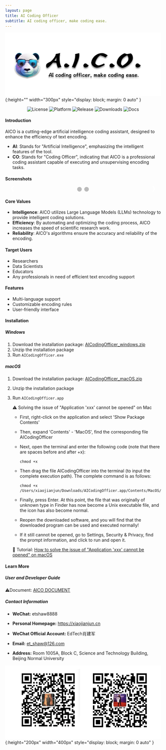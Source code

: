 ```yaml
---
layout: page
title: AI Coding Officer
subtitle: AI coding officer, make coding ease.
---
```


![AI Coding Officer screenshot](/assets/img/AICO-logo.png){:height="" width="300px" style="display: block; margin: 0 auto" }

<p align="center">
    <div align="center">
        <img src="https://img.shields.io/github/license/etShaw-zh/AICodingAssistant-Pro?color=2E75B6"  alt="License">
        <img src="https://img.shields.io/badge/platform-Windows%20%7C%20macOS%20%7C%20Linux-2E75B6"  alt="Platform">
        <img src="https://img.shields.io/github/v/release/etShaw-zh/AICodingAssistant-Pro?color=2E75B6"  alt="Release">
        <img src="https://img.shields.io/github/downloads/etShaw-zh/AICodingAssistant-Pro/total?color=2E75B6"  alt="Downloads">
        <img src='https://readthedocs.org/projects/aicodingassistant-pro/badge/?version=latest' alt='Docs' />
    </div>
</p>

#### Introduction
AICO is a cutting-edge artificial intelligence coding assistant, designed to enhance the efficiency of text encoding.
- **AI**: Stands for "Artificial Intelligence", emphasizing the intelligent features of the tool.
- **CO**: Stands for "Coding Officer", indicating that AICO is a professional coding assistant capable of executing and unsupervising encoding tasks.

#### Screenshots

<style>
    .slideshow-container {
        position: relative;
        max-width: 1000px;
        margin: auto;
    }
    .slides {
        display: none;
    }
    .prev, .next {
        cursor: pointer;
        position: absolute;
        top: 50%;
        width: auto;
        padding: 16px;
        margin-top: -22px;
        color: white;
        font-weight: bold;
        font-size: 18px;
        transition: 0.6s ease;
        border-radius: 0 3px 3px 0;
        user-select: none;
    }
    .next {
        right: 0;
        border-radius: 3px 0 0 3px;
    }
    .prev:hover, .next:hover {
        background-color: rgba(0,0,0,0.8);
    }
    .text {
        color: #f10404;
        font-weight: bold;
        font-size: 24px;
        padding: 8px 12px;
        position: absolute;
        bottom: 50px;
        width: 100%;
        text-align: center;
    }
    .dot {
        cursor: pointer;
        height: 15px;
        width: 15px;
        margin: 0 2px;
        background-color: #bbb;
        border-radius: 50%;
        display: inline-block;
        transition: background-color 0.6s ease;
    }
    .active, .dot:hover {
        background-color: #717171;
    }
</style>

<div class="slideshow-container">
    <div class="slides">
        <img src="/assets/img/screenshot_2.png" style="width:800px;height: 400px;">
        <div class="text">Automatic Encoding</div>
    </div>
    <div class="slides">
        <img src="/assets/img/screenshot.jpg" style="width:800px;height: 400px;">
        <div class="text">Manual Encoding</div>
    </div>
    <a class="prev" onclick="plusSlides(-1)">&#10094;</a>
    <a class="next" onclick="plusSlides(1)">&#10095;</a>
</div>
<div style="text-align:center">
    <span class="dot" onclick="currentSlide(1)"></span> 
    <span class="dot" onclick="currentSlide(2)"></span> 
</div>

<script>
    let slideIndex = 0;
    showSlides();

    function plusSlides(n) {
        showSlides(slideIndex += n);
    }

    function currentSlide(n) {
        showSlides(slideIndex = n);
    }

    function showSlides() {
        let i;
        let slides = document.getElementsByClassName("slides");
        let dots = document.getElementsByClassName("dot");
        for (i = 0; i < slides.length; i++) {
            slides[i].style.display = "none";  
        }
        slideIndex++;
        if (slideIndex > slides.length) {slideIndex = 1}    
        for (i = 0; i < dots.length; i++) {
            dots[i].className = dots[i].className.replace(" active", "");
        }
        slides[slideIndex-1].style.display = "block";  
        dots[slideIndex-1].className += " active";
        setTimeout(showSlides, 2000); // Change image every 2 seconds
    }
</script>

<!-- ![AI Coding Officer screenshot 2](/assets/img/screenshot_2.png){:height="400px" width="600px" style="display: block; margin: 0 auto" }

![AI Coding Officer screenshot](/assets/img/screenshot.jpg){:height="400px" width="600px" style="display: block; margin: 0 auto" } -->

#### Core Values

- **Intelligence**: AICO utilizes Large Language Models (LLMs) technology to provide intelligent coding solutions.
- **Efficiency**: By automating and optimizing the coding process, AICO increases the speed of scientific research work.
- **Reliability**: AICO's algorithms ensure the accuracy and reliability of the encoding.

#### Target Users

- Researchers
- Data Scientists
- Educators
- Any professionals in need of efficient text encoding support

#### Features

- Multi-language support
- Customizable encoding rules
- User-friendly interface

#### Installation

##### Windows

1. Download the installation package: [AICodingOfficer_windows.zip](https://github.com/etShaw-zh/AICodingAssistant-Pro/releases)
2. Unzip the installation package
3. Run `AICodingOfficer.exe`

##### macOS

1. Download the installation package: [AICodingOfficer_macOS.zip](https://github.com/etShaw-zh/AICodingAssistant-Pro/releases)
2. Unzip the installation package
3. Run `AICodingOfficer.app`

    ⚠️  Solving the issue of "Application 'xxx' cannot be opened" on Mac

    - First, right-click on the application and select 'Show Package Contents'
    - Then, expand 'Contents' - 'MacOS', find the corresponding file AICodingOfficer
    - Next, open the terminal and enter the following code (note that there are spaces before and after +x):
        
        ```shell
        chmod +x
        ```
        
    - Then drag the file AICodingOfficer into the terminal (to input the complete execution path). The complete command is as follows:
        
        ```shell
        chmod +x /Users/xiaojianjun/Downloads/AICodingOfficer.app/Contents/MacOS/AICodingOfficer
        ```

    - Finally, press Enter. At this point, the file that was originally of unknown type in Finder has now become a Unix executable file, and the icon has also become normal.
    - Reopen the downloaded software, and you will find that the downloaded program can be used and executed normally!
    - If it still cannot be opened, go to Settings, Security & Privacy, find the prompt information, and click to run and open it.

    📖  Tutorial: [How to solve the issue of "Application 'xxx' cannot be opened" on macOS](https://sspai.com/post/52828#!) 

#### Learn More

##### User and Developer Guide

⚠️Document: [AICO DOCUMENT](https://aicodingassistant-pro.readthedocs.io/en/latest/index.html)

##### Contact Information

- **WeChat:** etshaw8888

- **Personal Homepage:** https://xiaojianjun.cn 

- **WeChat Official Account:** EdTech肖建军

- **Email:** et_shaw@126.com

- **Address:** Room 1005A, Block C, Science and Technology Building, Beijing Normal University

![my info](/assets/img//shaw.png){:height="200px" width="400px" style="display: block; margin: 0 auto" }
